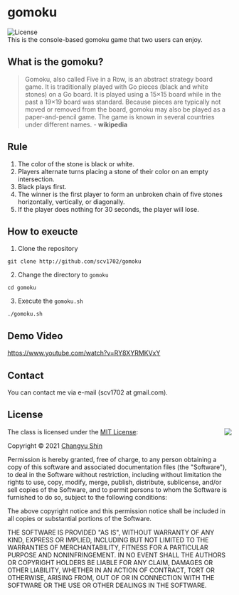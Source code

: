 # gomoku
![License](https://img.shields.io/badge/Licence-MIT-blue.svg)<br>
This is the console-based gomoku game that two users can enjoy.

## What is the gomoku?
> Gomoku, also called Five in a Row, is an abstract strategy board game. 
> It is traditionally played with Go pieces (black and white stones) on a Go board. 
> It is played using a 15×15 board while in the past a 19×19 board was standard.
> Because pieces are typically not moved or removed from the board, gomoku may also be played as a paper-and-pencil game. 
> The game is known in several countries under different names. - **wikipedia**

## Rule
1. The color of the stone is black or white.
2. Players alternate turns placing a stone of their color on an empty intersection.
3. Black plays first.
4. The winner is the first player to form an unbroken chain of five stones horizontally, vertically, or diagonally.
5. If the player does nothing for 30 seconds, the player will lose.

## How to exeucte
1. Clone the repository
```
git clone http://github.com/scv1702/gomoku
```

2. Change the directory to ```gomoku```
```
cd gomoku
```

3. Execute the ```gomoku.sh```
```
./gomoku.sh
```

## Demo Video
https://www.youtube.com/watch?v=RY8XYRMKVxY

## Contact
You can contact me via e-mail (scv1702 at gmail.com).

## License

<img align="right" src="http://opensource.org/trademarks/opensource/OSI-Approved-License-100x137.png">

The class is licensed under the [MIT License](http://opensource.org/licenses/MIT):

Copyright &copy; 2021 [Changyu Shin](http://github.com/scv1702)

Permission is hereby granted, free of charge, to any person obtaining a copy of this software and associated documentation files (the "Software"), to deal in the Software without restriction, including without limitation the rights to use, copy, modify, merge, publish, distribute, sublicense, and/or sell copies of the Software, and to permit persons to whom the Software is furnished to do so, subject to the following conditions:

The above copyright notice and this permission notice shall be included in all copies or substantial portions of the Software.

THE SOFTWARE IS PROVIDED "AS IS", WITHOUT WARRANTY OF ANY KIND, EXPRESS OR IMPLIED, INCLUDING BUT NOT LIMITED TO THE WARRANTIES OF MERCHANTABILITY, FITNESS FOR A PARTICULAR PURPOSE AND NONINFRINGEMENT. IN NO EVENT SHALL THE AUTHORS OR COPYRIGHT HOLDERS BE LIABLE FOR ANY CLAIM, DAMAGES OR OTHER LIABILITY, WHETHER IN AN ACTION OF CONTRACT, TORT OR OTHERWISE, ARISING FROM, OUT OF OR IN CONNECTION WITH THE SOFTWARE OR THE USE OR OTHER DEALINGS IN THE SOFTWARE.
